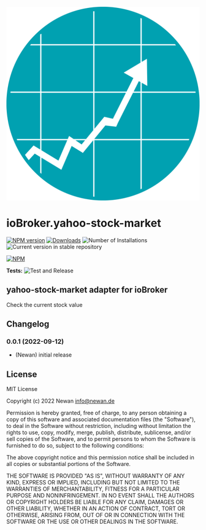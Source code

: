 ![Logo](admin/yahoo-stock-market.png)
# ioBroker.yahoo-stock-market

[![NPM version](https://img.shields.io/npm/v/iobroker.yahoo-stock-market.svg)](https://www.npmjs.com/package/iobroker.yahoo-stock-market)
[![Downloads](https://img.shields.io/npm/dm/iobroker.yahoo-stock-market.svg)](https://www.npmjs.com/package/iobroker.yahoo-stock-market)
![Number of Installations](https://iobroker.live/badges/yahoo-stock-market-installed.svg)
![Current version in stable repository](https://iobroker.live/badges/yahoo-stock-market-stable.svg)

[![NPM](https://nodei.co/npm/iobroker.yahoo-stock-market.png?downloads=true)](https://nodei.co/npm/iobroker.yahoo-stock-market/)

**Tests:** ![Test and Release](https://github.com/Newan/ioBroker.yahoo-stock-market/workflows/Test%20and%20Release/badge.svg)

## yahoo-stock-market adapter for ioBroker

Check the current stock value

## Changelog
<!--
    Placeholder for the next version (at the beginning of the line):
    ### **WORK IN PROGRESS**
-->
### 0.0.1 (2022-09-12)
* (Newan) initial release

## License
MIT License

Copyright (c) 2022 Newan <info@newan.de>

Permission is hereby granted, free of charge, to any person obtaining a copy
of this software and associated documentation files (the "Software"), to deal
in the Software without restriction, including without limitation the rights
to use, copy, modify, merge, publish, distribute, sublicense, and/or sell
copies of the Software, and to permit persons to whom the Software is
furnished to do so, subject to the following conditions:

The above copyright notice and this permission notice shall be included in all
copies or substantial portions of the Software.

THE SOFTWARE IS PROVIDED "AS IS", WITHOUT WARRANTY OF ANY KIND, EXPRESS OR
IMPLIED, INCLUDING BUT NOT LIMITED TO THE WARRANTIES OF MERCHANTABILITY,
FITNESS FOR A PARTICULAR PURPOSE AND NONINFRINGEMENT. IN NO EVENT SHALL THE
AUTHORS OR COPYRIGHT HOLDERS BE LIABLE FOR ANY CLAIM, DAMAGES OR OTHER
LIABILITY, WHETHER IN AN ACTION OF CONTRACT, TORT OR OTHERWISE, ARISING FROM,
OUT OF OR IN CONNECTION WITH THE SOFTWARE OR THE USE OR OTHER DEALINGS IN THE
SOFTWARE.